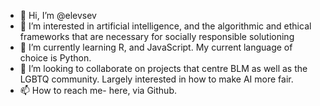 - 👋 Hi, I’m @elevsev
- 👀 I’m interested in artificial intelligence, and the algorithmic and ethical frameworks that are necessary for socially responsible solutioning
- 🌱 I’m currently learning R, and JavaScript. My current language of choice is Python.
- 💞️ I’m looking to collaborate on projects that centre BLM as well as the LGBTQ community. Largely interested in how to make AI more fair.
- 📫 How to reach me- here, via Github.

<!---
elevsev/elevsev is a ✨ special ✨ repository because its `README.md` (this file) appears on your GitHub profile.
You can click the Preview link to take a look at your changes.
--->
